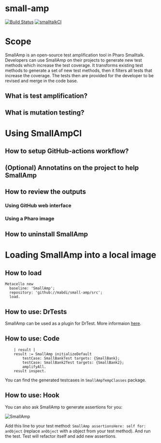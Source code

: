 # small-amp
[![Build Status](https://travis-ci.org/mabdi/small-amp.svg?branch=master)](https://travis-ci.org/mabdi/small-amp)
[![smalltalkCI](https://github.com/mabdi/small-amp/actions/workflows/smalltalkCI.yml/badge.svg)](https://github.com/mabdi/small-amp/actions/workflows/smalltalkCI.yml)

# Scope

SmallAmp is an open-source test amplification tool in Pharo Smalltalk.
Developers can use SmallAmp on their projects to generate new test methods which increase the test coverage. 
It transforms existing test methods to generate a set of new test methods, then it filters all tests that increase the coverage.
The tests then are provided for the developer to be revised and merge in the code base.

## What is test amplification?

## What is mutation testing?

# Using SmallAmpCI

## How to setup GitHub-actions workflow?

## (Optional) Annotatins on the project to help SmallAmp

## How to review the outputs

### Using GitHub web interface


### Using a Pharo image

## How to uninstall SmallAmp


# Loading SmallAmp into a local image

## How to load
```smalltalk
Metacello new
  baseline: 'SmallAmp';
  repository: 'github://mabdi/small-amp/src';
  load.
```

## How to use: DrTests

SmallAmp can be used as a plugin for DrTest. More informaion [here](https://github.com/mabdi/small-amp/wiki/DrTests-Plugin).

## How to use: Code

```smalltalk
	| result |
	result := SmallAmp initializeDefault
		testCase: SmallBankTest targets: {SmallBank};
		testCase: SmallBank2Test targets: {SmallBank2};
		amplifyAll.
	result inspect.
 ```
 
 You can find the generated testcases in `SmallAmpTempClasses` package. 

## How to use: Hook

You can also ask SmallAmp to generate assertions for you:

![SmallAmp](https://user-images.githubusercontent.com/3696683/86917621-a71f0480-c125-11ea-9f25-09ed7d6cf358.gif)

Add this line to your test method: `SmallAmp assertionsHere: self for: anObject` (replace `anObject` with a object from your test method).
And run the test. Test will refactor itself and add new assertions.

